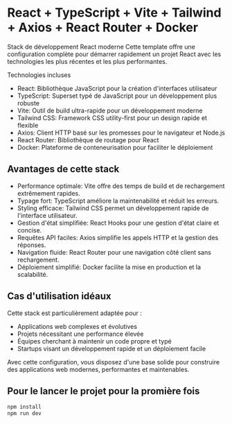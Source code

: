 # React + TypeScript + Vite + Tailwind + Axios + React Router + Docker

Stack de développement React moderne
Cette template offre une configuration complète pour démarrer rapidement un projet React avec les technologies les plus récentes et les plus performantes.

Technologies incluses

- React: Bibliothèque JavaScript pour la création d'interfaces utilisateur
- TypeScript: Superset typé de JavaScript pour un développement plus robuste
- Vite: Outil de build ultra-rapide pour un développement moderne
- Tailwind CSS: Framework CSS utility-first pour un design rapide et flexible
- Axios: Client HTTP basé sur les promesses pour le navigateur et Node.js
- React Router: Bibliothèque de routage pour React
- Docker: Plateforme de conteneurisation pour faciliter le déploiement

## Avantages de cette stack

- Performance optimale: Vite offre des temps de build et de rechargement extrêmement rapides.
- Typage fort: TypeScript améliore la maintenabilité et réduit les erreurs.
- Styling efficace: Tailwind CSS permet un développement rapide de l'interface utilisateur.
- Gestion d'état simplifiée: React Hooks pour une gestion d'état claire et concise.
- Requêtes API faciles: Axios simplifie les appels HTTP et la gestion des réponses.
- Navigation fluide: React Router pour une navigation côté client sans rechargement.
- Déploiement simplifié: Docker facilite la mise en production et la scalabilité.

## Cas d'utilisation idéaux
Cette stack est particulièrement adaptée pour :

- Applications web complexes et évolutives
- Projets nécessitant une performance élevée
- Équipes cherchant à maintenir un code propre et typé
- Startups visant un développement rapide et un déploiement facile

Avec cette configuration, vous disposez d'une base solide pour construire des applications web modernes, performantes et maintenables.


## Pour le lancer le projet pour la promière fois

```js
npm install
npm run dev
```